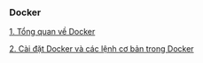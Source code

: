 ### Docker

[1. Tổng quan về Docker ](docs/1.Tong_quan_Docker.md)

[2. Cài đặt Docker và các lệnh cơ bản trong Docker ](docs/2.Cai_dat_va_cac_lenh_co_ban_ve_Docker.md)

